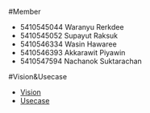 #Member
- 5410545044  Waranyu Rerkdee
- 5410545052  Supayut Raksuk
- 5410546334  Wasin Hawaree
- 5410546393  Akkarawit Piyawin
- 5410547594  Nachanok Suktarachan

#Vision&Usecase
- [Vision](https://docs.google.com/document/d/1ZoButzyDmYuiaFihFJX94dOtL-MCNoTuFbhzIWADe_Q/edit)
- [Usecase](https://docs.google.com/document/d/1L1Jao8QXdYWIrQ-yBCkgu6rylNec2IawzRv6QbrXMwQ/edit)
